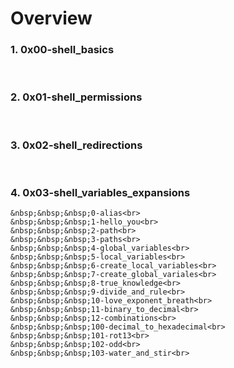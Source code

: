 <a></a><h1>Overview</h1>
<h3>1. 0x00-shell_basics</h3><br>
<h3>2. 0x01-shell_permissions</h3><br>
<h3>3. 0x02-shell_redirections</h3><br>
<h3>4. 0x03-shell_variables_expansions</h3>



    &nbsp;&nbsp;&nbsp;0-alias<br>
    &nbsp;&nbsp;&nbsp;1-hello_you<br>
    &nbsp;&nbsp;&nbsp;2-path<br>
    &nbsp;&nbsp;&nbsp;3-paths<br>
    &nbsp;&nbsp;&nbsp;4-global_variables<br>
    &nbsp;&nbsp;&nbsp;5-local_variables<br>
    &nbsp;&nbsp;&nbsp;6-create_local_variables<br>
    &nbsp;&nbsp;&nbsp;7-create_global_variales<br>
    &nbsp;&nbsp;&nbsp;8-true_knowledge<br>
    &nbsp;&nbsp;&nbsp;9-divide_and_rule<br>
    &nbsp;&nbsp;&nbsp;10-love_exponent_breath<br>
    &nbsp;&nbsp;&nbsp;11-binary_to_decimal<br>
    &nbsp;&nbsp;&nbsp;12-combinations<br>
    &nbsp;&nbsp;&nbsp;100-decimal_to_hexadecimal<br>
    &nbsp;&nbsp;&nbsp;101-rot13<br>
    &nbsp;&nbsp;&nbsp;102-odd<br>
    &nbsp;&nbsp;&nbsp;103-water_and_stir<br>
  
